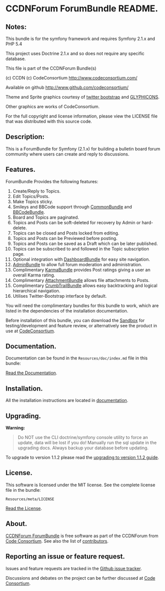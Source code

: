 CCDNForum ForumBundle README.
=============================


## Notes: 

This bundle is for the symfony framework and requires Symfony 2.1.x and PHP 5.4
  
This project uses Doctrine 2.1.x and so does not require any specific database.
  

This file is part of the CCDNForum Bundle(s)

(c) CCDN (c) CodeConsortium <http://www.codeconsortium.com/> 

Available on github <http://www.github.com/codeconsortium/>

Theme and Sprite graphics courtesy of [twitter bootstrap](http://twitter.github.com/bootstrap/index.html) and [GLYPHICONS](http://glyphicons.com/).

Other graphics are works of CodeConsortium.

For the full copyright and license information, please view the LICENSE
file that was distributed with this source code.

## Description:

This is a ForumBundle for Symfony (2.1.x) for building a bulletin board forum community where users can create and reply to discussions.

## Features.

ForumBundle Provides the following features:

1. Create/Reply to Topics.
2. Edit Topics/Posts.
3. Make Topics sticky.
4. Smileys and BBCode support through [CommonBundle](http://github.com/codeconsortium/CommonBundle) and [BBCodeBundle](http://github.com/codeconsortium/BBCodeBundle).
5. Board and Topics are paginated.
6. Topics and Posts can be soft-deleted for recovery by Admin or hard-delete.
7. Topics can be closed and Posts locked from editing.
8. Topics and Posts can be Previewed before posting.
9. Topics and Posts can be saved as a Draft which can be later published.
10. Topics can be subscribed to and followed in the Topic subscription page.
11. Optional integration with [DashboardBundle](http://github.com/codeconsortium/DashboardBundle) for easy site navigation.
12. [AdminBundle](http://github.com/codeconsortium/CCDNForumAdminBundle) to allow full forum moderation and administration.
13. Complimentary [KarmaBundle](http://github.com/codeconsortium/CCDNForumKarmaBundle) provides Post ratings giving a user an overall Karma rating.
14. Complimentary [AttachmentBundle](http://github.com/codeconsortium/AttachmentBundle) allows file attachments to Posts.
15. Complimentary [CrumbTrailBundle](http://github.com/codeconsortium/CrumbTrailBundle) allows easy backtracking and logical hierarchical navigation.
16. Utilises Twitter-Bootstrap interface by default.

You will need the complimentary bundles for this bundle to work, which are listed in the dependencies of the installation documentation.

Before installation of this bundle, you can download the [Sandbox](https://github.com/codeconsortium/CCDNSandBox) for testing/development and feature review, or alternatively see the product in use at [CodeConsortium](http://www.codeconsortium.com).

## Documentation.

Documentation can be found in the `Resources/doc/index.md` file in this bundle:

[Read the Documentation](http://github.com/codeconsortium/CCDNForumForumBundle/blob/master/Resources/doc/index.md).

## Installation.

All the installation instructions are located in [documentation](http://github.com/codeconsortium/CCDNForumForumBundle/blob/master/Resources/doc/install.md).

## Upgrading.

**Warning:**

> Do NOT use the CLI doctrine/symfony console utility to force an update, data will be lost if you do!
> Manually run the sql update in the upgrading docs. Always backup your database before updating.

To upgrade to version 1.1.2 please read the [upgrading to version 1.1.2 guide](http://github.com/codeconsortium/CCDNForumForumBundle/blob/v1.1.2/Resources/doc/upgrading_to_1_1_2.md).

## License.

This software is licensed under the MIT license. See the complete license file in the bundle:

	Resources/meta/LICENSE

[Read the License](http://github.com/codeconsortium/CCDNForumForumBundle/blob/master/Resources/meta/LICENSE).

## About.

[CCDNForum ForumBundle](http://github.com/codeconsortium/CCDNForumForumBundle) is free software as part of the CCDNForum from [Code Consortium](http://www.codeconsortium.com). 
See also the list of [contributors](http://github.com/codeconsortium/CCDNForumForumBundle/contributors).

## Reporting an issue or feature request.

Issues and feature requests are tracked in the [Github issue tracker](http://github.com/codeconsortium/CCDNForumForumBundle/issues).

Discussions and debates on the project can be further discussed at [Code Consortium](http://www.codeconsortium.com).
